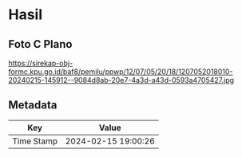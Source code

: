 # Hasil

## Foto C Plano

https://sirekap-obj-formc.kpu.go.id/baf8/pemilu/ppwp/12/07/05/20/18/1207052018010-20240215-145912--9084d8ab-20e7-4a3d-a43d-0593a4705427.jpg


## Metadata

| Key        | Value               |
| ---------- | ------------------- |
| Time Stamp | 2024-02-15 19:00:26 |




